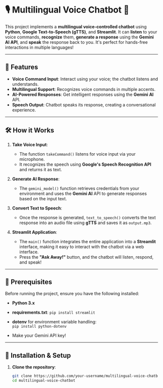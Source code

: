 # 🎙️ Multilingual Voice Chatbot 🤖

This project implements a **multilingual voice-controlled chatbot** using **Python**, **Google Text-to-Speech (gTTS)**, and **Streamlit**. It can **listen** to your voice commands, **recognize** them, **generate a response** using the **Gemini AI API**, and **speak** the response back to you. It's perfect for hands-free interactions in multiple languages!

---

## 🚀 Features
- **Voice Command Input**: Interact using your voice; the chatbot listens and understands.
- **Multilingual Support**: Recognizes voice commands in multiple accents.
- **AI-Powered Responses**: Get intelligent responses using the **Gemini AI** API.
- **Speech Output**: Chatbot speaks its response, creating a conversational experience.

---

## 🛠️ How it Works

1. **Take Voice Input**:  
   - The function `takeCommand()` listens for voice input via your microphone.
   - It recognizes the speech using **Google's Speech Recognition API** and returns it as text.

2. **Generate AI Response**:  
   - The `gemini_model()` function retrieves credentials from your environment and uses the **Gemini AI** API to generate responses based on the input text.

3. **Convert Text to Speech**:  
   - Once the response is generated, `text_to_speech()` converts the text response into an audio file using **gTTS** and saves it as `output.mp3`.

4. **Streamlit Application**:  
   - The `main()` function integrates the entire application into a **Streamlit** interface, making it easy to interact with the chatbot via a web interface.
   - Press the **"Ask Away!"** button, and the chatbot will listen, respond, and speak!

---

## 🛑 Prerequisites

Before running the project, ensure you have the following installed:

- **Python 3.x**  
- **requirements.txt**: `pip install streamlit`  
- **dotenv** for environment variable handling:  
  `pip install python-dotenv`

- Make your Gemini API key! 

---

## 🔧 Installation & Setup

1. **Clone the repository**:
   ```bash
   git clone https://github.com/your-username/multilingual-voice-chatbot.git
   cd multilingual-voice-chatbot
